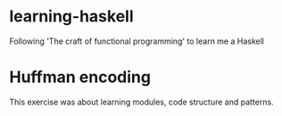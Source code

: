 # learning-haskell
Following 'The craft of functional programming' to learn me a Haskell

# Huffman encoding
This exercise was about learning modules, code structure and patterns.

